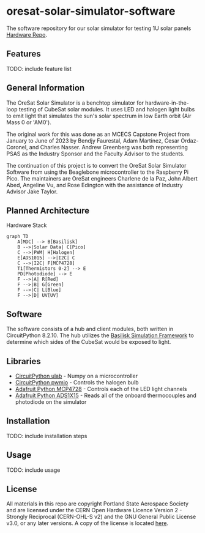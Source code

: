 # oresat-solar-simulator-software

The software repository for our solar simulator for testing 1U solar panels [Hardware Repo](https://github.com/oresat/oresat-solar-simulator-hardware).

## Features

TODO: include feature list

## General Information

The OreSat Solar Simulator is a benchtop simulator for hardware-in-the-loop testing of CubeSat solar modules. It uses LED and halogen light bulbs to emit light that simulates the sun's solar spectrum in low Earth orbit (Air Mass 0 or 'AM0').

The original work for this was done as an MCECS Capstone Project from January to June of 2023 by Bendjy Faurestal, Adam Martinez, Cesar Ordaz-Coronel, and Charles Nasser. Andrew Greenberg was both representing PSAS as the Industry Sponsor and the Faculty Advisor to the students.

The continuation of this project is to convert the OreSat Solar Simulator Software from using the Beaglebone microcontroller to the Raspberry Pi Pico. The maintainers are OreSat engineers Charlene de la Paz, John Albert Abed, Angeline Vu, and Rose Edington with the assistance of Industry Advisor Jake Taylor.

## Planned Architecture
Hardware Stack
```mermaid
graph TD
    A[MDC] --> B[Basilisk]
    B -->|Solar Data| C[Pico]
    C -->|PWM| H[Halogen]
    E[ADS1015] -->|I2C| C
    C -->|I2C| F[MCP4728]
    T1[Thermistors 0-2] --> E
    PD[Photodiode] --> E
    F -->|A| R[Red]
    F -->|B| G[Green]
    F -->|C| L[Blue]
    F -->|D| UV[UV]
```

## Software

The software consists of a hub and client modules, both written in CircuitPython 8.2.10. The hub utilizes the [Basilisk Simulation Framework](http://hanspeterschaub.info/basilisk/) to determine which sides of the CubeSat would be exposed to light.

## Libraries

- [CircuitPython ulab](https://docs.circuitpython.org/en/latest/shared-bindings/ulab/index.html) - Numpy on a microcontroller
- [CircuitPython pwmio](https://docs.circuitpython.org/en/latest/shared-bindings/pwmio/index.html) - Controls the halogen bulb
- [Adafruit Python MCP4728](https://github.com/adafruit/Adafruit_CircuitPython_MCP4728) - Controls each of the LED light channels
- [Adafruit Python ADS1X15](https://github.com/Ayush2309/Adafruit_ADS) - Reads all of the onboard thermocouples and photodiode on the simulator

## Installation

TODO: include installation steps

## Usage

TODO: include usage

## License

All materials in this repo are copyright Portland State Aerospace Society and are licensed under the CERN Open Hardware Licence Version 2 - Strongly Reciprocal (CERN-OHL-S v2) and the GNU General Public License v3.0, or any later versions. A copy of the license is located [here](https://github.com/oresat/oresat-solar-simulator-software/blob/master/LICENSE.md).
